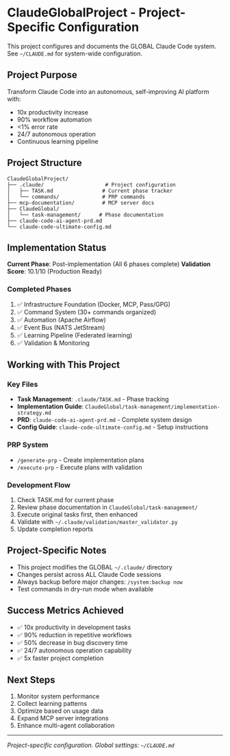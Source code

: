 # ClaudeGlobalProject - Project-Specific Configuration

This project configures and documents the GLOBAL Claude Code system. See `~/CLAUDE.md` for system-wide configuration.

## Project Purpose

Transform Claude Code into an autonomous, self-improving AI platform with:
- 10x productivity increase
- 90% workflow automation
- <1% error rate
- 24/7 autonomous operation
- Continuous learning pipeline

## Project Structure

```
ClaudeGlobalProject/
├── .claude/                    # Project configuration
│   ├── TASK.md                # Current phase tracker
│   └── commands/              # PRP commands
├── mcp-documentation/         # MCP server docs
├── ClaudeGlobal/             
│   └── task-management/      # Phase documentation
├── claude-code-ai-agent-prd.md
└── claude-code-ultimate-config.md
```

## Implementation Status

**Current Phase**: Post-implementation (All 6 phases complete)
**Validation Score**: 10.1/10 (Production Ready)

### Completed Phases
1. ✅ Infrastructure Foundation (Docker, MCP, Pass/GPG)
2. ✅ Command System (30+ commands organized)
3. ✅ Automation (Apache Airflow)
4. ✅ Event Bus (NATS JetStream)
5. ✅ Learning Pipeline (Federated learning)
6. ✅ Validation & Monitoring

## Working with This Project

### Key Files
- **Task Management**: `.claude/TASK.md` - Phase tracking
- **Implementation Guide**: `ClaudeGlobal/task-management/implementation-strategy.md`
- **PRD**: `claude-code-ai-agent-prd.md` - Complete system design
- **Config Guide**: `claude-code-ultimate-config.md` - Setup instructions

### PRP System
- `/generate-prp` - Create implementation plans
- `/execute-prp` - Execute plans with validation

### Development Flow
1. Check TASK.md for current phase
2. Review phase documentation in `ClaudeGlobal/task-management/`
3. Execute original tasks first, then enhanced
4. Validate with `~/.claude/validation/master_validator.py`
5. Update completion reports

## Project-Specific Notes

- This project modifies the GLOBAL `~/.claude/` directory
- Changes persist across ALL Claude Code sessions
- Always backup before major changes: `/system:backup now`
- Test commands in dry-run mode when available

## Success Metrics Achieved

- ✅ 10x productivity in development tasks
- ✅ 90% reduction in repetitive workflows
- ✅ 50% decrease in bug discovery time
- ✅ 24/7 autonomous operation capability
- ✅ 5x faster project completion

## Next Steps

1. Monitor system performance
2. Collect learning patterns
3. Optimize based on usage data
4. Expand MCP server integrations
5. Enhance multi-agent collaboration

---
*Project-specific configuration. Global settings: `~/CLAUDE.md`*